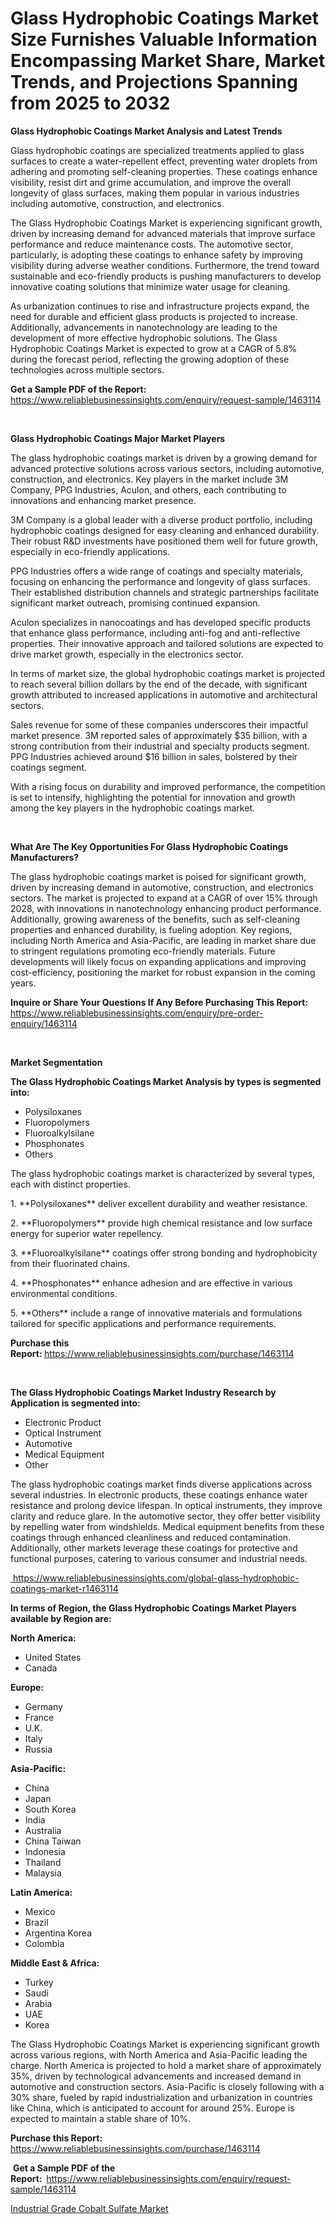 <p><h1>Glass Hydrophobic Coatings Market Size Furnishes Valuable Information Encompassing Market Share, Market Trends, and Projections Spanning from 2025 to 2032</h1></p><p><strong>Glass Hydrophobic Coatings Market Analysis and Latest Trends</strong></p>
<p><p>Glass hydrophobic coatings are specialized treatments applied to glass surfaces to create a water-repellent effect, preventing water droplets from adhering and promoting self-cleaning properties. These coatings enhance visibility, resist dirt and grime accumulation, and improve the overall longevity of glass surfaces, making them popular in various industries including automotive, construction, and electronics.</p><p>The Glass Hydrophobic Coatings Market is experiencing significant growth, driven by increasing demand for advanced materials that improve surface performance and reduce maintenance costs. The automotive sector, particularly, is adopting these coatings to enhance safety by improving visibility during adverse weather conditions. Furthermore, the trend toward sustainable and eco-friendly products is pushing manufacturers to develop innovative coating solutions that minimize water usage for cleaning.</p><p>As urbanization continues to rise and infrastructure projects expand, the need for durable and efficient glass products is projected to increase. Additionally, advancements in nanotechnology are leading to the development of more effective hydrophobic solutions. The Glass Hydrophobic Coatings Market is expected to grow at a CAGR of 5.8% during the forecast period, reflecting the growing adoption of these technologies across multiple sectors.</p></p>
<p><strong>Get a Sample PDF of the Report:&nbsp;</strong> <a href="https://www.reliablebusinessinsights.com/enquiry/request-sample/1463114?utm_campaign=2099&utm_medium=2&utm_source=Github&utm_content=ia&utm_term=03042025&utm_id=glass-hydrophobic-coatings">https://www.reliablebusinessinsights.com/enquiry/request-sample/1463114</a></p>
<p>&nbsp;</p>
<p><strong>Glass Hydrophobic Coatings Major Market Players</strong></p>
<p><p>The glass hydrophobic coatings market is driven by a growing demand for advanced protective solutions across various sectors, including automotive, construction, and electronics. Key players in the market include 3M Company, PPG Industries, Aculon, and others, each contributing to innovations and enhancing market presence.</p><p>3M Company is a global leader with a diverse product portfolio, including hydrophobic coatings designed for easy cleaning and enhanced durability. Their robust R&D investments have positioned them well for future growth, especially in eco-friendly applications. </p><p>PPG Industries offers a wide range of coatings and specialty materials, focusing on enhancing the performance and longevity of glass surfaces. Their established distribution channels and strategic partnerships facilitate significant market outreach, promising continued expansion.</p><p>Aculon specializes in nanocoatings and has developed specific products that enhance glass performance, including anti-fog and anti-reflective properties. Their innovative approach and tailored solutions are expected to drive market growth, especially in the electronics sector.</p><p>In terms of market size, the global hydrophobic coatings market is projected to reach several billion dollars by the end of the decade, with significant growth attributed to increased applications in automotive and architectural sectors.</p><p>Sales revenue for some of these companies underscores their impactful market presence. 3M reported sales of approximately $35 billion, with a strong contribution from their industrial and specialty products segment. PPG Industries achieved around $16 billion in sales, bolstered by their coatings segment.</p><p>With a rising focus on durability and improved performance, the competition is set to intensify, highlighting the potential for innovation and growth among the key players in the hydrophobic coatings market.</p></p>
<p>&nbsp;</p>
<p><strong>What Are The Key Opportunities For Glass Hydrophobic Coatings Manufacturers?</strong></p>
<p><p>The glass hydrophobic coatings market is poised for significant growth, driven by increasing demand in automotive, construction, and electronics sectors. The market is projected to expand at a CAGR of over 15% through 2028, with innovations in nanotechnology enhancing product performance. Additionally, growing awareness of the benefits, such as self-cleaning properties and enhanced durability, is fueling adoption. Key regions, including North America and Asia-Pacific, are leading in market share due to stringent regulations promoting eco-friendly materials. Future developments will likely focus on expanding applications and improving cost-efficiency, positioning the market for robust expansion in the coming years.</p></p>
<p><strong>Inquire or Share Your Questions If Any Before Purchasing This Report:</strong> <a href="https://www.reliablebusinessinsights.com/enquiry/pre-order-enquiry/1463114?utm_campaign=2099&utm_medium=2&utm_source=Github&utm_content=ia&utm_term=03042025&utm_id=glass-hydrophobic-coatings">https://www.reliablebusinessinsights.com/enquiry/pre-order-enquiry/1463114</a></p>
<p>&nbsp;</p>
<p><strong>Market Segmentation</strong></p>
<p><strong>The Glass Hydrophobic Coatings Market Analysis by types is segmented into:</strong></p>
<p><ul><li>Polysiloxanes</li><li>Fluoropolymers</li><li>Fluoroalkylsilane</li><li>Phosphonates</li><li>Others</li></ul></p>
<p><p>The glass hydrophobic coatings market is characterized by several types, each with distinct properties. </p><p>1. **Polysiloxanes** deliver excellent durability and weather resistance.</p><p>2. **Fluoropolymers** provide high chemical resistance and low surface energy for superior water repellency.</p><p>3. **Fluoroalkylsilane** coatings offer strong bonding and hydrophobicity from their fluorinated chains.</p><p>4. **Phosphonates** enhance adhesion and are effective in various environmental conditions.</p><p>5. **Others** include a range of innovative materials and formulations tailored for specific applications and performance requirements.</p></p>
<p><strong>Purchase this Report:&nbsp;</strong><a href="https://www.reliablebusinessinsights.com/purchase/1463114?utm_campaign=2099&utm_medium=2&utm_source=Github&utm_content=ia&utm_term=03042025&utm_id=glass-hydrophobic-coatings">https://www.reliablebusinessinsights.com/purchase/1463114</a></p>
<p>&nbsp;</p>
<p><strong>The Glass Hydrophobic Coatings Market Industry Research by Application is segmented into:</strong></p>
<p><ul><li>Electronic Product</li><li>Optical Instrument</li><li>Automotive</li><li>Medical Equipment</li><li>Other</li></ul></p>
<p><p>The glass hydrophobic coatings market finds diverse applications across several industries. In electronic products, these coatings enhance water resistance and prolong device lifespan. In optical instruments, they improve clarity and reduce glare. In the automotive sector, they offer better visibility by repelling water from windshields. Medical equipment benefits from these coatings through enhanced cleanliness and reduced contamination. Additionally, other markets leverage these coatings for protective and functional purposes, catering to various consumer and industrial needs.</p></p>
<p><a href="https://www.reliablebusinessinsights.com/global-glass-hydrophobic-coatings-market-r1463114?utm_campaign=2099&utm_medium=2&utm_source=Github&utm_content=ia&utm_term=03042025&utm_id=glass-hydrophobic-coatings">&nbsp;https://www.reliablebusinessinsights.com/global-glass-hydrophobic-coatings-market-r1463114</a></p>
<p><strong>In terms of Region, the Glass Hydrophobic Coatings Market Players available by Region are:</strong></p>
<p>
    <p> <strong> North America: </strong>
        <ul>
            <li>United States</li>
            <li>Canada</li>
        </ul>
        </p> 
    <p> <strong> Europe: </strong>
        <ul>
            <li>Germany</li>
            <li>France</li>
            <li>U.K.</li>
            <li>Italy</li>
            <li>Russia</li>
        </ul>
        </p> 
    <p> <strong> Asia-Pacific: </strong>
        <ul>
            <li>China</li>
            <li>Japan</li>
            <li>South Korea</li>
            <li>India</li>
            <li>Australia</li>
            <li>China Taiwan</li>
            <li>Indonesia</li>
            <li>Thailand</li>
            <li>Malaysia</li>
        </ul>
        </p> 
    <p> <strong> Latin America: </strong>
        <ul>
            <li>Mexico</li>
            <li>Brazil</li>
            <li>Argentina Korea</li>
            <li>Colombia</li>
        </ul>
        </p> 
    <p> <strong> Middle East & Africa: </strong>
        <ul>
            <li>Turkey</li>
            <li>Saudi</li>
            <li>Arabia</li>
            <li>UAE</li>
            <li>Korea</li>
        </ul>
    </p>
    </p>
<p><p>The Glass Hydrophobic Coatings Market is experiencing significant growth across various regions, with North America and Asia-Pacific leading the charge. North America is projected to hold a market share of approximately 35%, driven by technological advancements and increased demand in automotive and construction sectors. Asia-Pacific is closely following with a 30% share, fueled by rapid industrialization and urbanization in countries like China, which is anticipated to account for around 25%. Europe is expected to maintain a stable share of 10%.</p></p>
<p><strong>Purchase this Report: </strong><a href="https://www.reliablebusinessinsights.com/purchase/1463114?utm_campaign=2099&utm_medium=2&utm_source=Github&utm_content=ia&utm_term=03042025&utm_id=glass-hydrophobic-coatings">https://www.reliablebusinessinsights.com/purchase/1463114</a></p>
<p>&nbsp;<strong>Get a Sample PDF of the Report:&nbsp;&nbsp;</strong><a href="https://www.reliablebusinessinsights.com/enquiry/request-sample/1463114?utm_campaign=2099&utm_medium=2&utm_source=Github&utm_content=ia&utm_term=03042025&utm_id=glass-hydrophobic-coatings">https://www.reliablebusinessinsights.com/enquiry/request-sample/1463114</a></p>
<p><strong></strong></p>
<p><p><a href="https://github.com/angelajermaine/Market-Research-Report-List-6/blob/main/industrial-grade-cobalt-sulfate-market.md?utm_campaign=2099&utm_medium=2&utm_source=Github&utm_content=ia&utm_term=03042025&utm_id=glass-hydrophobic-coatings">Industrial Grade Cobalt Sulfate Market</a></p></p>